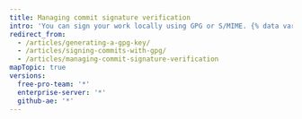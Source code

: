 ```yaml
---
title: Managing commit signature verification
intro: 'You can sign your work locally using GPG or S/MIME. {% data variables.product.product_name %} will verify these signatures so other people will know that your commits come from a trusted source.{% if currentVersion == "free-pro-team@latest" %} {% data variables.product.product_name %} will automatically sign commits you make using the {% data variables.product.product_name %} web interface.{% endif %}'
redirect_from:
  - /articles/generating-a-gpg-key/
  - /articles/signing-commits-with-gpg/
  - /articles/managing-commit-signature-verification
mapTopic: true
versions:
  free-pro-team: '*'
  enterprise-server: '*'
  github-ae: '*'
---
```



